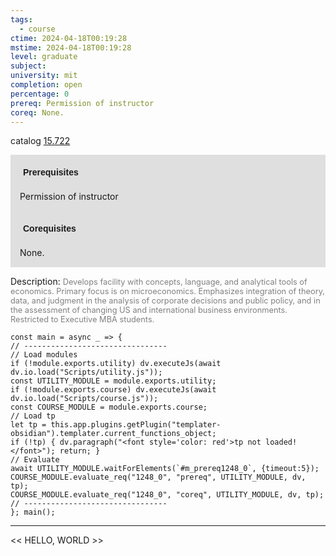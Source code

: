 ```yaml
---
tags:
  - course
ctime: 2024-04-18T00:19:28
mstime: 2024-04-18T00:19:28
level: graduate
subject: 
university: mit
completion: open
percentage: 0
prereq: Permission of instructor
coreq: None.
---
```


catalog [15.722](http://student.mit.edu/catalog/m15c.html#15.722)

<span style="display: block; padding: 15px; background-color: rgb(100, 100, 100, 0.2);"><font id="m_prereq1248_0" style="display: block; font-family: Arial, sans-serif; font-weight: bold; padding: 5px">Prerequisites</font><br><span id="prereq1248_0">Permission of instructor</span></span>
<span style="display: block; padding: 15px; background-color: rgb(100, 100, 100, 0.2);"><font id="m_coreq1248_0" style="display: block; font-family: Arial, sans-serif; font-weight: bold; padding: 5px">Corequisites</font><br><span id="coreq1248_0">None.</span></span>

<font style="">Description:</font>
<font style="color: grey; font-size: 0.8rem;">Develops facility with concepts, language, and analytical tools of economics. Primary focus is on microeconomics. Emphasizes integration of theory, data, and judgment in the analysis of corporate decisions and public policy, and in the assessment of changing US and international business environments. Restricted to Executive MBA students.</font>

```dataviewjs
const main = async _ => {
// --------------------------------
// Load modules
if (!module.exports.utility) dv.executeJs(await dv.io.load("Scripts/utility.js"));
const UTILITY_MODULE = module.exports.utility;
if (!module.exports.course) dv.executeJs(await dv.io.load("Scripts/course.js"));
const COURSE_MODULE = module.exports.course;
// Load tp
let tp = this.app.plugins.getPlugin("templater-obsidian").templater.current_functions_object;
if (!tp) { dv.paragraph("<font style='color: red'>tp not loaded!</font>"); return; }
// Evaluate
await UTILITY_MODULE.waitForElements(`#m_prereq1248_0`, {timeout:5});
COURSE_MODULE.evaluate_req("1248_0", "prereq", UTILITY_MODULE, dv, tp);
COURSE_MODULE.evaluate_req("1248_0", "coreq", UTILITY_MODULE, dv, tp);
// --------------------------------
}; main();
```

---

<< HELLO, WORLD >>
